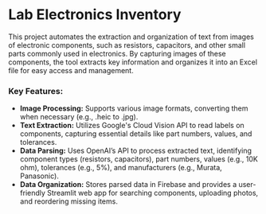 
# Lab Electronics Inventory

This project automates the extraction and organization of text from images of electronic components, such as resistors, capacitors, and other small parts commonly used in electronics. By capturing images of these components, the tool extracts key information and organizes it into an Excel file for easy access and management.

### Key Features:

* **Image Processing:** Supports various image formats, converting them when necessary (e.g., .heic to .jpg).
* **Text Extraction:** Utilizes Google's Cloud Vision API to read labels on components, capturing essential details like part numbers, values, and tolerances.
* **Data Parsing:** Uses OpenAI’s API to process extracted text, identifying component types (resistors, capacitors), part numbers, values (e.g., 10K ohm), tolerances (e.g., 5%), and manufacturers (e.g., Murata, Panasonic).
* **Data Organization:** Stores parsed data in Firebase and provides a user-friendly Streamlit web app for searching components, uploading photos, and reordering missing items.
